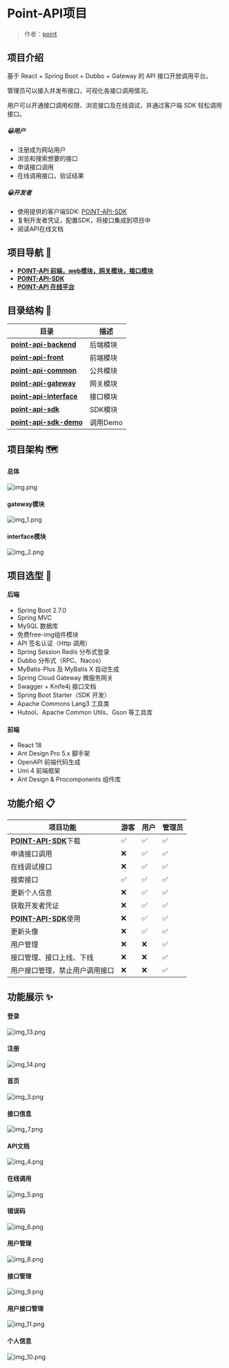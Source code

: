 # Point-API项目

> 作者：[point](https://github.com/point610)

## 项目介绍

基于 React + Spring Boot + Dubbo + Gateway 的 API 接口开放调用平台。

管理员可以接入并发布接口，可视化各接口调用情况。

用户可以开通接口调用权限、浏览接口及在线调试，并通过客户端 SDK 轻松调用接口。

##### 😀用户

- 注册成为网站用户
- 浏览和搜索想要的接口
- 申请接口调用
- 在线调用接口，验证结果

##### 😀开发者

- 使用提供的客户端SDK: [POINT-API-SDK](https://github.com/point610/point-api-sdk)
- 复制开发者凭证，配置SDK，将接口集成到项目中
- 阅读API在线文档

## 项目导航 🧭

- **[POINT-API 前端，web模块，网关模块，接口模块](https://github.com/point610/point-api)**
- **[POINT-API-SDK️](https://github.com/point610/point-api-sdk)**
- **[POINT-API 在线平台](http://124.71.42.27/user/login)**

## 目录结构 📑

| 目录                                                                                               | 描述     |
|--------------------------------------------------------------------------------------------------|--------|
| **[point-api-backend](https://github.com/point610/point-api/tree/master/point-api-backend)**     | 后端模块   |
| **[point-api-front](https://github.com/point610/point-api/tree/master/point-api-front)**         | 前端模块   |
| **[point-api-common](https://github.com/point610/point-api/tree/master/point-api-common)**       | 公共模块   |
| **[point-api-gateway](https://github.com/point610/point-api/tree/master/point-api-gateway)**     | 网关模块   |
| **[point-api-interface](https://github.com/point610/point-api/tree/master/point-api-interface)** | 接口模块   |
| **[point-api-sdk](https://github.com/point610/point-api/tree/master/point-api-sdk)**             | SDK模块  |
| **[point-api-sdk-demo](https://github.com/point610/point-api/tree/master/demo)**                 | 调用Demo |

## 项目架构 🗺️

#### 总体

![img.png](img/img.png)

#### gateway模块

![img_1.png](img/img_1.png)

#### interface模块

![img_2.png](img/img_2.png)

## 项目选型 🎯

#### 后端

- Spring Boot 2.7.0
- Spring MVC
- MySQL 数据库
- 免费free-img组件模块
- API 签名认证（Http 调用）
- Spring Session Redis 分布式登录
- Dubbo 分布式（RPC、Nacos）
- MyBatis-Plus 及 MyBatis X 自动生成
- Spring Cloud Gateway 微服务网关
- Swagger + Knife4j 接口文档
- Spring Boot Starter（SDK 开发）
- Apache Commons Lang3 工具类
- Hutool、Apache Common Utils、Gson 等工具库

#### 前端

- React 18
- Ant Design Pro 5.x 脚手架
- OpenAPI 前端代码生成
- Umi 4 前端框架
- Ant Design & Procomponents 组件库

## 功能介绍 📋

| **项目功能**                                                          | 游客 | **用户** | **管理员** |
|-------------------------------------------------------------------|----|--------|---------|
| [**POINT-API-SDK**️](https://github.com/point610/point-api-sdk)下载 | ✅  | ✅      | ✅       |
| 申请接口调用                                                            | ❌  | ✅      | ✅       |
| 在线调试接口                                                            | ❌  | ✅      | ✅       |
| 搜索接口                                                              | ✅  | ✅      | ✅       |
| 更新个人信息                                                            | ❌  | ✅      | ✅       |
| 获取开发者凭证                                                           | ❌  | ✅      | ✅       |
| [**POINT-API-SDK**️](https://github.com/point610/point-api-sdk)使用 | ❌  | ✅      | ✅       |
| 更新头像                                                              | ❌  | ✅      | ✅       |
| 用户管理                                                              | ❌  | ❌      | ✅       |
| 接口管理、接口上线、下线                                                      | ❌  | ❌      | ✅       |
| 用户接口管理，禁止用户调用接口                                                   | ❌  | ❌      | ✅       |

## 功能展示 ✨
#### 登录
![img_13.png](img/img_13.png)

#### 注册
![img_14.png](img/img_14.png)

#### 首页
![img_3.png](img/img_3.png)


#### 接口信息
![img_7.png](img/img_7.png)

#### API文档
![img_4.png](img/img_4.png)

#### 在线调用
![img_5.png](img/img_5.png)

#### 错误码
![img_6.png](img/img_6.png)

#### 用户管理
![img_8.png](img/img_8.png)


#### 接口管理
![img_9.png](img/img_9.png)


#### 用户接口管理
![img_11.png](img/img_11.png)

#### 个人信息
![img_10.png](img/img_10.png)




